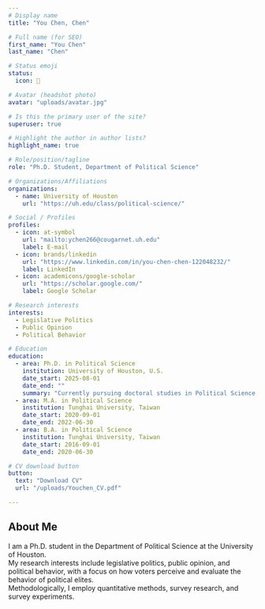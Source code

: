 ```yaml
---
# Display name
title: "You Chen, Chen"

# Full name (for SEO)
first_name: "You Chen"
last_name: "Chen"

# Status emoji
status:
  icon: 🐶

# Avatar (headshot photo)
avatar: "uploads/avatar.jpg"

# Is this the primary user of the site?
superuser: true

# Highlight the author in author lists?
highlight_name: true

# Role/position/tagline
role: "Ph.D. Student, Department of Political Science"

# Organizations/Affiliations
organizations:
  - name: University of Houston
    url: "https://uh.edu/class/political-science/"

# Social / Profiles
profiles:
  - icon: at-symbol
    url: "mailto:ychen266@cougarnet.uh.edu"
    label: E-mail
  - icon: brands/linkedin
    url: "https://www.linkedin.com/in/you-chen-chen-122048232/"
    label: LinkedIn
  - icon: academicons/google-scholar
    url: "https://scholar.google.com/"
    label: Google Scholar

# Research interests
interests:
  - Legislative Politics
  - Public Opinion
  - Political Behavior

# Education
education:
  - area: Ph.D. in Political Science
    institution: University of Houston, U.S.
    date_start: 2025-08-01
    date_end: ""
    summary: "Currently pursuing doctoral studies in Political Science, focusing on legislative politics, public opinion, and political behavior."
  - area: M.A. in Political Science
    institution: Tunghai University, Taiwan
    date_start: 2020-09-01
    date_end: 2022-06-30
  - area: B.A. in Political Science
    institution: Tunghai University, Taiwan
    date_start: 2016-09-01
    date_end: 2020-06-30

# CV download button
button:
  text: "Download CV"
  url: "/uploads/Youchen_CV.pdf"

---
```


## About Me

I am a Ph.D. student in the Department of Political Science at the University of Houston.  
My research interests include legislative politics, public opinion, and political behavior, with a focus on how voters perceive and evaluate the behavior of political elites.  
Methodologically, I employ quantitative methods, survey research, and survey experiments.
